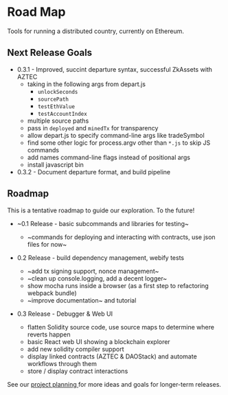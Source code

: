 Road Map
=========

Tools for running a distributed country, currently on Ethereum.

## Next Release Goals

* 0.3.1 - Improved, succint departure syntax, successful ZkAssets with AZTEC
  * taking in the following args from depart.js
    * `unlockSeconds`
    * `sourcePath`
    * `testEthValue`
    * `testAccountIndex`
  * multiple source paths
  * pass in `deployed` and `minedTx` for transparency
  * allow depart.js to specify command-line args like tradeSymbol
  * find some other logic for process.argv other than `*.js` to skip JS commands
  * add names command-line flags instead of positional args
  * install javascript bin
* 0.3.2 - Document departure format, and build pipeline

## Roadmap

This is a tentative roadmap to guide our exploration.
To the future!

* ~0.1 Release - basic subcommands and libraries for testing~
  * ~commands for deploying and interacting with contracts, use json files for now~
  
* 0.2 Release - build dependency management, webify tests
  * ~add tx signing support, nonce management~
  * ~clean up console.logging, add a decent logger~
  * show mocha runs inside a browser (as a first step to refactoring webpack bundle)
  * ~improve documentation~ and tutorial

* 0.3 Release - Debugger & Web UI 
  * flatten Solidity source code, use source maps to determine where reverts happen
  * basic React web UI showing a blockchain explorer
  * add new solidity compiler support
  * display linked contracts (AZTEC & DAOStack) and automate workflows through them
  * store / display contract interactions 

See our [project planning ](https://github.com/invisible-college/democracy/projects/1)
for more ideas and goals for longer-term releases.
